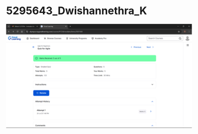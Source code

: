 # 5295643_Dwishannethra_K
![Test Score](https://github.com/Dwishannethra/5295643_Dwishannethra_K/blob/main/SDLC/agile-test-score.png?raw=true)
